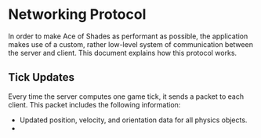 # Networking Protocol
In order to make Ace of Shades as performant as possible, the application makes use of a custom, rather low-level system of communication between the server and client. This document explains how this protocol works.

## Tick Updates
Every time the server computes one game tick, it sends a packet to each client. This packet includes the following information:

- Updated position, velocity, and orientation data for all physics objects.
- 
